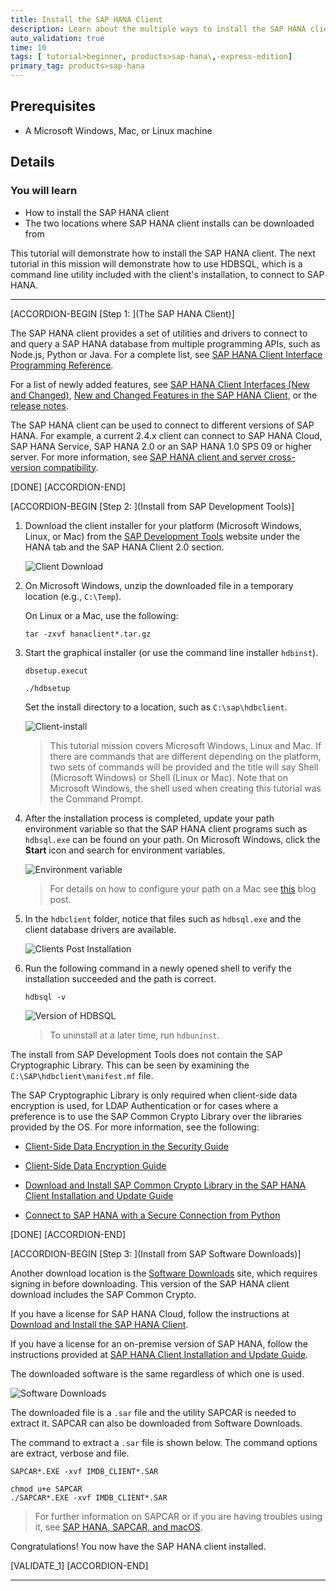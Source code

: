 ```yaml
---
title: Install the SAP HANA Client
description: Learn about the multiple ways to install the SAP HANA client.
auto_validation: true
time: 10
tags: [ tutorial>beginner, products>sap-hana\,-express-edition]
primary_tag: products>sap-hana
---
```


## Prerequisites
 - A Microsoft Windows, Mac, or Linux machine

## Details
### You will learn
  - How to install the SAP HANA client
  - The two locations where SAP HANA client installs can be downloaded from

This tutorial will demonstrate how to install the SAP HANA client.  The next tutorial in this mission will demonstrate how to use HDBSQL, which is a command line utility included with the client's installation, to connect to SAP HANA.

---

[ACCORDION-BEGIN [Step 1: ](The SAP HANA Client)]

The SAP HANA client provides a set of utilities and drivers to connect to and query a SAP HANA database from multiple programming APIs, such as Node.js, Python or Java.  For a complete list, see [SAP HANA Client Interface Programming Reference](https://help.sap.com/viewer/f1b440ded6144a54ada97ff95dac7adf/latest/en-US).  

For a list of newly added features, see [SAP HANA Client Interfaces (New and Changed)](https://help.sap.com/viewer/42668af650f84f9384a3337bcd373692/latest/en-US/cfd0b10e42a047c7bc8d6135dc6b9f4c.html), [New and Changed Features in the SAP HANA Client](https://help.sap.com/viewer/79ae9d3916b84356a89744c65793b924/latest/en-US), or the [release notes](https://launchpad.support.sap.com/#/notes/2829936).

The SAP HANA client can be used to connect to different versions of SAP HANA.  For example, a current 2.4.x client can connect to SAP HANA Cloud, SAP HANA Service, SAP HANA 2.0 or an SAP HANA 1.0 SPS 09 or higher server.  For more information, see [SAP HANA client and server cross-version compatibility](https://launchpad.support.sap.com/#/notes/0001906576).

[DONE]
[ACCORDION-END]

[ACCORDION-BEGIN [Step 2: ](Install from SAP Development Tools)]

1. Download the client installer for your platform (Microsoft Windows, Linux, or Mac) from the [SAP Development Tools](https://tools.hana.ondemand.com/#hanatools) website under the HANA tab and the SAP HANA Client 2.0 section.

    ![Client Download](Client-install.png)

2. On Microsoft Windows, unzip the downloaded file in a temporary location (e.g., `C:\Temp`).

    On Linux or a Mac, use the following:

    ```Shell (Linux or Mac)
    tar -zxvf hanaclient*.tar.gz
    ```  

3. Start the graphical installer (or use the command line installer `hdbinst`).  

    ```Shell (Microsoft Windows)
    dbsetup.execut
    ```

    ```Shell (Linux or Mac)
    ./hdbsetup
    ```  

    Set the install directory to a location, such as `C:\sap\hdbclient`.  

    ![Client-install](client-installer.png)

    >This tutorial mission covers Microsoft Windows, Linux and Mac.  If there are commands that are different depending on the platform, two sets of commands will be provided and the title will say Shell (Microsoft Windows) or Shell (Linux or Mac).  Note that on Microsoft Windows, the shell used when creating this tutorial was the Command Prompt.

4. After the installation process is completed, update your path environment variable so that the SAP HANA client programs such as `hdbsql.exe` can be found on your path.  On Microsoft Windows, click the **Start** icon and search for environment variables.

    ![Environment variable](env-variable.png)

    >For details on how to configure your path on a Mac see [this](https://blogs.sap.com/2020/04/03/quick-tip-how-to-add-hdbsql-to-a-path-on-macos/) blog post.

5. In the `hdbclient` folder, notice that files such as `hdbsql.exe` and the client database drivers are available.  

    ![Clients Post Installation](Clients-post-installation.png)


6. Run the following command in a newly opened shell to verify the installation succeeded and the path is correct.

    ```Shell
    hdbsql -v
    ```

    ![Version of HDBSQL](command-Prompt.png)

    > To uninstall at a later time, run `hdbuninst`.  


The install from  SAP Development Tools does not contain the SAP Cryptographic Library.  This can be seen by examining the `C:\SAP\hdbclient\manifest.mf` file.  

The SAP Cryptographic Library is only required when client-side data encryption is used, for LDAP Authentication or for cases where a preference is to use the SAP Common Crypto Library over the libraries provided by the OS.  For more information, see the following:  

  - [Client-Side Data Encryption in the Security Guide](https://help.sap.com/viewer/b3ee5778bc2e4a089d3299b82ec762a7/latest/en-US/d7dc0b57c68d442ebc2af3815d9ea11e.html)  

  - [Client-Side Data Encryption Guide](https://help.sap.com/viewer/a7bd9a05faca4d6f8d26b1848a00a578/latest/en-US/101498bb299745b586007fcac404a966.html)  

  - [Download and Install SAP Common Crypto Library in the SAP HANA Client Installation and Update Guide](https://help.sap.com/viewer/8e208b44c0784f028b948958ef1d05e7/latest/en-US/463d3ceeb7404eca8762dfe74e9cff62.html)  

  - [Connect to SAP HANA with a Secure Connection from Python](https://developers.sap.com/tutorials/hana-python-secure-connection.html)


[DONE]
[ACCORDION-END]


[ACCORDION-BEGIN [Step 3: ](Install from SAP Software Downloads)]

Another download location is the [Software Downloads](https://support.sap.com/en/my-support/software-downloads.html) site, which requires signing in before downloading.  This version of the SAP HANA client download includes the SAP Common Crypto.  

If you have a license for SAP HANA Cloud, follow the instructions at [Download and Install the SAP HANA Client](https://help.sap.com/viewer/db19c7071e5f4101837e23f06e576495/cloud/en-US/16155c86453943a5b62236535ecc7429.html).   

If you have a license for an on-premise version of SAP HANA, follow the instructions provided at  [SAP HANA Client Installation and Update Guide](https://help.sap.com/viewer/e7e79e15f5284474b965872bf0fa3d63/latest/en-US/d41dee64bb57101490ffc61557863c06.html).   

The downloaded software is the same regardless of which one is used.

![Software Downloads](softwareDownload.png)

The downloaded file is a `.sar` file and the utility SAPCAR is needed to extract it.  SAPCAR can also be downloaded from Software Downloads.

The command to extract a `.sar` file is shown below.  The command options are extract, verbose and file.

```Shell (Microsoft Windows Command Prompt)
SAPCAR*.EXE -xvf IMDB_CLIENT*.SAR
```

```Shell (Linux or Mac)
chmod u+e SAPCAR
./SAPCAR*.EXE -xvf IMDB_CLIENT*.SAR
```


>For further information on SAPCAR or if you are having troubles using it, see [SAP HANA, SAPCAR, and macOS](https://blogs.sap.com/2020/03/18/sap-hana-sapcar-and-macos/).  

Congratulations! You now have the SAP HANA client installed.

[VALIDATE_1]
[ACCORDION-END]


---
